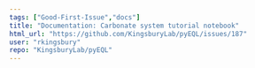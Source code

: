```yaml
---
tags: ["Good-First-Issue","docs"]
title: "Documentation: Carbonate system tutorial notebook"
html_url: "https://github.com/KingsburyLab/pyEQL/issues/187"
user: "rkingsbury"
repo: "KingsburyLab/pyEQL"
---
```


